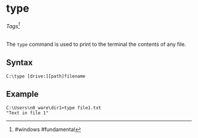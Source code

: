 # type
###### Tags[^1]

 [^1]: #windows #fundamental 

 The `type` command is used to print to the terminal the contents of any file. 

 ## Syntax

 ```
C:\type [drive:][path]filename
 ```

 ## Example

 ```
C:\Users\n0_ware\dir1>type file1.txt
"Text in file 1"
```
